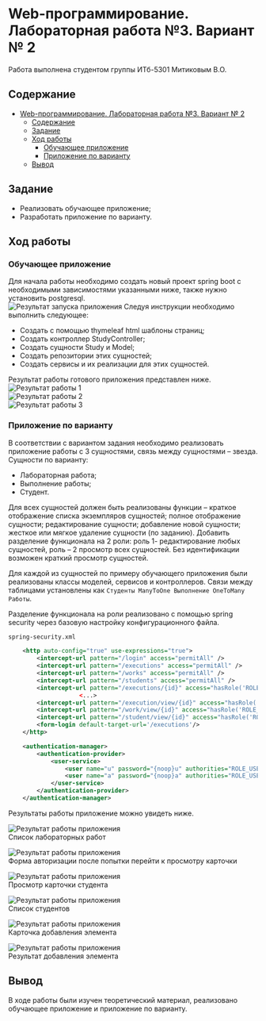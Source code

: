 # Web-программирование. Лабораторная работа №3. Вариант № 2

Работа выполнена студентом группы ИТб-5301 Митиковым В.О.

## Содержание
- [Web-программирование. Лабораторная работа №3. Вариант № 2](#web-программирование-Лабораторная-работа-3-вариант--2)
	- [Содержание](#содержание)
	- [Задание](#задание)
	- [Ход работы](#ход-работы)
		- [Обучающее приложение](#обучающее-приложение)
		- [Приложение по варианту](#приложение-по-варианту)
	- [Вывод](#вывод)

## Задание
- Реализовать обучающее приложение;
- Разработать приложение по варианту.   
## Ход работы  

### Обучающее приложение  
    
Для начала работы необходимо создать новый проект spring boot с необходимыми зависимостями указанными ниже, также нужно установить postgresql.  
![Результат запуска приложения](./pics/wp-3-1/1.png) 
Следуя инструкции необходимо выполнить следующее: 
- Создать с помощью thymeleaf html шаблоны страниц;
- Создать контроллер StudyController;
- Создать сущности Study и Model;
- Создать репозитории этих сущностей;
- Создать сервисы и их реализации для этих сущностей.

Результат работы готового приложения представлен ниже.
![Результат работы 1](./pics/wp-3-1/2.png)  
![Результат работы 2](./pics/wp-3-1/3.png)  
![Результат работы 3](./pics/wp-3-1/4.png)  

### Приложение по варианту
В соответствии с вариантом задания необходимо реализовать приложение работы с 3 сущностями, связь между сущностями – звезда. Сущности по варианту:  
- Лабораторная работа;
- Выполнение работы;
- Студент.  
  
Для всех сущностей должен быть реализованы функции – краткое отображение списка экземпляров сущностей; полное отображение сущности; редактирование сущности; добавление новой сущности; жесткое или мягкое удаление сущности (по заданию).
Добавить разделение функционала на 2 роли: роль 1- редактирование любых сущностей, роль – 2 просмотр всех сущностей. Без идентификации возможен краткий просмотр сущностей.


Для каждой из сущностей по примеру обучающего приложения были реализованы классы моделей, сервисов и
контроллеров. Связи между таблицами установлены как `Студенты ManyToOne Выполнение OneToMany
Работы`.

Разделение функционала на роли реализовано с помощью spring security через базовую настройку
конфигурационного файла.
```xml
spring-security.xml

    <http auto-config="true" use-expressions="true">
        <intercept-url pattern="/login" access="permitAll" />
        <intercept-url pattern="/executions" access="permitAll" />
        <intercept-url pattern="/works" access="permitAll" />
        <intercept-url pattern="/students" access="permitAll" />
        <intercept-url pattern="/executions/{id}" access="hasRole('ROLE_ADMIN')" />
					<...>
        <intercept-url pattern="/execution/view/{id}" access="hasRole('ROLE_USER')" />
        <intercept-url pattern="/work/view/{id}" access="hasRole('ROLE_USER')" />
        <intercept-url pattern="/student/view/{id}" access="hasRole('ROLE_USER')" />
        <form-login default-target-url='/executions'/>
    </http>

    <authentication-manager>
        <authentication-provider>
            <user-service>
                <user name="u" password="{noop}u" authorities="ROLE_USER" />
                <user name="a" password="{noop}a" authorities="ROLE_USER, ROLE_ADMIN" />
            </user-service>
        </authentication-provider>
    </authentication-manager>
```

Результаты работы приложение можно увидеть ниже.

![Результат работы приложения](./pics/wp-3-1/371.png)  
Список лабораторных работ  

![Результат работы приложения](./pics/wp-3-1/374.png)  
Форма авторизации после попытки перейти к просмотру карточки  

![Результат работы приложения](./pics/wp-3-1/375.png)  
Просмотр карточки студента  

![Результат работы приложения](./pics/wp-3-1/376.png)  
Список студентов  

![Результат работы приложения](./pics/wp-3-1/377.png)  
Карточка добавления элемента  

![Результат работы приложения](./pics/wp-3-1/378.png)  
Результат добавления элемента  

## Вывод
В ходе работы были изучен теоретический материал, реализовано обучающее приложение и приложение по варианту.

